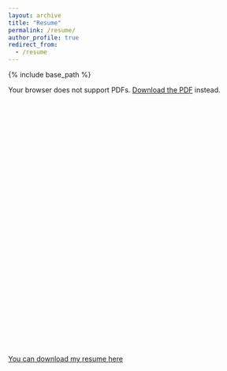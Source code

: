 ```yaml
---
layout: archive
title: "Resume"
permalink: /resume/
author_profile: true
redirect_from:
  - /resume
---
```


{% include base_path %}

<object data="files/current_CV_Manuela_R_Collis.pdf" type="application/pdf" width="100%" height="600px">
  <p>Your browser does not support PDFs. <a href="files/current_CV_Manuela_R_Collis.pdf">Download the PDF</a> instead.</p>
</object>




<div id="viewer" style="width: 100%; height: 500px;"></div>
<script type="text/javascript" src="https://cloudpdf.io/viewer.min.js"></script>
<script>
  const config = { 
    documentId: 'c724b57e-8e2b-49cd-bdca-34eb176c2709',
    darkMode: true, 
  };
  CloudPDF(config, document.getElementById('viewer')).then((instance) => {
    
  });
</script>


<!-- 
Go here to upload a new version of my CV:
https://www.embedpdf.com/org/7357/document/3436620a-4753-4b8f-bae8-dbea7d49bace/embed

-->

[You can download my resume here](http://manuelacollis.github.io/files/current_CV_Manuela_R_Collis.pdf)



